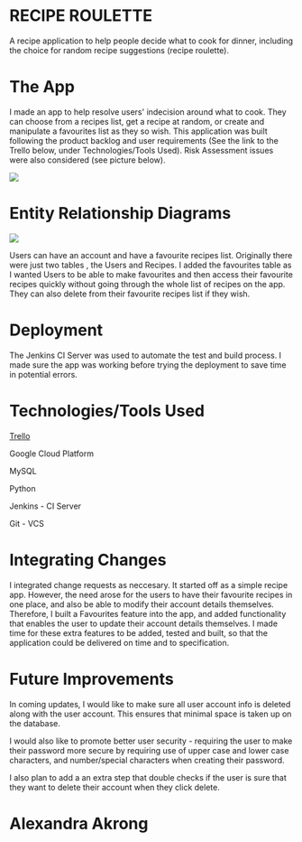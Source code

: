 <body>
<h1>RECIPE ROULETTE</h1>
<p>A recipe application to help people decide what to cook for dinner, including the choice for random recipe suggestions (recipe roulette).</p>

<h1>The App</h1>
<p>I made an app to help resolve users' indecision around what to cook. They can choose from a recipes list, get a recipe at random, or create and manipulate a favourites list as they so wish. This application was built following the product backlog and user requirements (See the link to the Trello below, under Technologies/Tools Used). Risk Assessment issues were also considered (see picture below). </p>
<img src="https://imgur.com/BiZkoYH.png">

<h1>Entity Relationship Diagrams</h1>
<img src="https://i.imgur.com/sA6jOZ1.png">
<p>Users can have an account and have a favourite recipes list. Originally there were just two tables , the Users and Recipes. I added the favourites table as I wanted Users to be able to make favourites and then access their favourite recipes quickly without going through the whole list of recipes on the app. They can also delete from their favourite recipes list if they wish.
</p>

<h1>Deployment</h1>
<p>The Jenkins CI Server was used to automate the test and build process. I made sure the app was working before trying the deployment to save time in potential errors.</p>

<h1>Technologies/Tools Used</h1>
<p><a href="https://trello.com/b/4iumgJyC/personal-sfia-project-tracking">Trello</a></p>
<p>Google Cloud Platform</p>
<p>MySQL</p>
<p>Python</p>
<p>Jenkins - CI Server</p>
<p>Git - VCS</p>

<h1>Integrating Changes</h1>
<p>I integrated change requests as neccesary. It started off as a simple recipe app. However, the need arose for the users to have their favourite recipes in one place, and also be able to modify their account details themselves. Therefore, I built a Favourites feature into the app, and added functionality that enables the user to update their account details themselves. I made time for these extra features to be added, tested and built, so that the application could be delivered on time and to specification.</p> 

<h1>Future Improvements</h1>
<p>In coming updates, I would like to make sure all user account info is deleted along with the user account. This ensures that minimal space is taken up on the database.</p>
<p>I would also like to promote better user security - requiring the user to make their password more secure by requiring use of upper case and lower case characters, and number/special characters when creating their password. </p>
<p>I also plan to add a an extra step that double checks if the user is sure that they want to delete their account when they click delete.</p>

<h1>Alexandra Akrong</h1>

</body>
</html>
